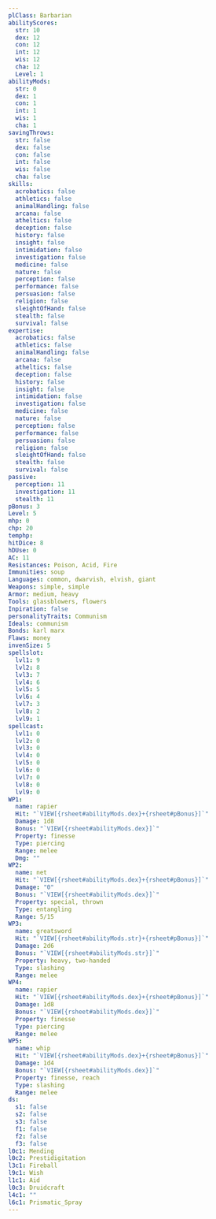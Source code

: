 ```yaml
---
plClass: Barbarian
abilityScores:
  str: 10
  dex: 12
  con: 12
  int: 12
  wis: 12
  cha: 12
  Level: 1
abilityMods:
  str: 0
  dex: 1
  con: 1
  int: 1
  wis: 1
  cha: 1
savingThrows:
  str: false
  dex: false
  con: false
  int: false
  wis: false
  cha: false
skills:
  acrobatics: false
  athletics: false
  animalHandling: false
  arcana: false
  atheltics: false
  deception: false
  history: false
  insight: false
  intimidation: false
  investigation: false
  medicine: false
  nature: false
  perception: false
  performance: false
  persuasion: false
  religion: false
  sleightOfHand: false
  stealth: false
  survival: false
expertise:
  acrobatics: false
  athletics: false
  animalHandling: false
  arcana: false
  atheltics: false
  deception: false
  history: false
  insight: false
  intimidation: false
  investigation: false
  medicine: false
  nature: false
  perception: false
  performance: false
  persuasion: false
  religion: false
  sleightOfHand: false
  stealth: false
  survival: false
passive:
  perception: 11
  investigation: 11
  stealth: 11
pBonus: 3
Level: 5
mhp: 0
chp: 20
temphp: 
hitDice: 8
hDUse: 0
AC: 11
Resistances: Poison, Acid, Fire
Immunities: soup
Languages: common, dwarvish, elvish, giant
Weapons: simple, simple
Armor: medium, heavy
Tools: glassblowers, flowers
Inpiration: false
personalityTraits: Communism
Ideals: communism
Bonds: karl marx
Flaws: money
invenSize: 5
spellslot:
  lvl1: 9
  lvl2: 8
  lvl3: 7
  lvl4: 6
  lvl5: 5
  lvl6: 4
  lvl7: 3
  lvl8: 2
  lvl9: 1
spellcast:
  lvl1: 0
  lvl2: 0
  lvl3: 0
  lvl4: 0
  lvl5: 0
  lvl6: 0
  lvl7: 0
  lvl8: 0
  lvl9: 0
WP1:
  name: rapier
  Hit: "`VIEW[{rsheet#abilityMods.dex}+{rsheet#pBonus}]`"
  Damage: 1d8
  Bonus: "`VIEW[{rsheet#abilityMods.dex}]`"
  Property: finesse
  Type: piercing
  Range: melee
  Dmg: ""
WP2:
  name: net
  Hit: "`VIEW[{rsheet#abilityMods.dex}+{rsheet#pBonus}]`"
  Damage: "0"
  Bonus: "`VIEW[{rsheet#abilityMods.dex}]`"
  Property: special, thrown
  Type: entangling
  Range: 5/15
WP3:
  name: greatsword
  Hit: "`VIEW[{rsheet#abilityMods.str}+{rsheet#pBonus}]`"
  Damage: 2d6
  Bonus: "`VIEW[{rsheet#abilityMods.str}]`"
  Property: heavy, two-handed
  Type: slashing
  Range: melee
WP4:
  name: rapier
  Hit: "`VIEW[{rsheet#abilityMods.dex}+{rsheet#pBonus}]`"
  Damage: 1d8
  Bonus: "`VIEW[{rsheet#abilityMods.dex}]`"
  Property: finesse
  Type: piercing
  Range: melee
WP5:
  name: whip
  Hit: "`VIEW[{rsheet#abilityMods.dex}+{rsheet#pBonus}]`"
  Damage: 1d4
  Bonus: "`VIEW[{rsheet#abilityMods.dex}]`"
  Property: finesse, reach
  Type: slashing
  Range: melee
ds:
  s1: false
  s2: false
  s3: false
  f1: false
  f2: false
  f3: false
l0c1: Mending
l0c2: Prestidigitation
l3c1: Fireball
l9c1: Wish
l1c1: Aid
l0c3: Druidcraft
l4c1: ""
l6c1: Prismatic_Spray
---
```


